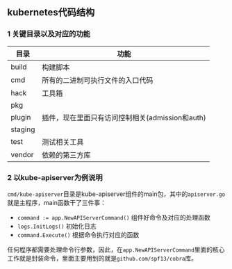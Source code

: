 ## kubernetes代码结构

### 1 关键目录以及对应的功能

| 目录 | 功能 |
| --- | ---- |
| build | 构建脚本 |
| cmd | 所有的二进制可执行文件的入口代码 |
| hack | 工具箱 |
| pkg |  |
| plugin | 插件，现在里面只有访问控制相关(admission和auth) |
| staging |  |
| test | 测试相关工具 |
| vendor | 依赖的第三方库 |

### 2 以kube-apiserver为例说明

`cmd/kube-apiserver`目录是kube-apiserver组件的main包，其中的`apiserver.go`就是主程序，main函数干了三件事：

* `command := app.NewAPIServerCommand()` 组件好命令及对应的处理函数
* `logs.InitLogs()` 初始化日志
* `command.Execute()` 根据命令执行对应的函数

任何程序都需要处理命令行参数，因此，在`app.NewAPIServerCommand`里面的核心工作就是封装命令，里面主要用到的就是`github.com/spf13/cobra`库。


